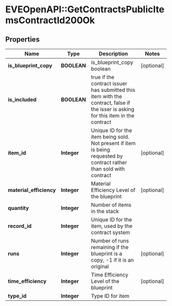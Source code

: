 # EVEOpenAPI::GetContractsPublicItemsContractId200Ok

## Properties
Name | Type | Description | Notes
------------ | ------------- | ------------- | -------------
**is_blueprint_copy** | **BOOLEAN** | is_blueprint_copy boolean | [optional] 
**is_included** | **BOOLEAN** | true if the contract issuer has submitted this item with the contract, false if the isser is asking for this item in the contract | 
**item_id** | **Integer** | Unique ID for the item being sold. Not present if item is being requested by contract rather than sold with contract | [optional] 
**material_efficiency** | **Integer** | Material Efficiency Level of the blueprint | [optional] 
**quantity** | **Integer** | Number of items in the stack | 
**record_id** | **Integer** | Unique ID for the item, used by the contract system | 
**runs** | **Integer** | Number of runs remaining if the blueprint is a copy, -1 if it is an original | [optional] 
**time_efficiency** | **Integer** | Time Efficiency Level of the blueprint | [optional] 
**type_id** | **Integer** | Type ID for item | 


